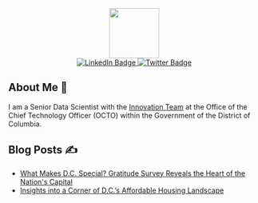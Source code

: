 <div id="header" align="center">
  <img src="https://i.giphy.com/media/v1.Y2lkPTc5MGI3NjExejgzOGNmMTUxZXpvNm9td3RhN2YwY2x0c2N6ZWJlN3JmMzRxeHI4YiZlcD12MV9pbnRlcm5hbF9naWZfYnlfaWQmY3Q9Zw/rGlAZysKBcjRCkAX7S/giphy.gif" width="100"/>
</div>

<div id="badges" align="center">
  <a href="https://www.linkedin.com/in/mattgerken/">
    <img src="https://img.shields.io/badge/LinkedIn-blue?style=for-the-badge&logo=linkedin&logoColor=white" alt="LinkedIn Badge"/>
  </a>
  <a href="https://x.com/MattGerken">
    <img src="https://img.shields.io/badge/Twitter-blue?style=for-the-badge&logo=twitter&logoColor=white" alt="Twitter Badge"/>
  </a>
</div>

<div align="center">
<img src="https://komarev.com/ghpvc/?username=mattgerken&style=flat-square&color=blue" alt=""/>
</div>

## About Me 👋

I am a Senior Data Scientist with the [Innovation Team](https://innovate.dc.gov/) at the Office of the Chief Technology Officer (OCTO) within the Government of the District of Columbia. 

## Blog Posts :writing_hand:  

- [What Makes D.C. Special? Gratitude Survey Reveals the Heart of the Nation's Capital](https://www.linkedin.com/pulse/what-makes-dc-special-gratitude-survey-reveals-heart-nations-gerken-sjlre/?trackingId=RX22oQZiSPO2al3DuT8G6g%3D%3D)
- [Insights into a Corner of D.C.’s Affordable Housing Landscape](https://www.linkedin.com/pulse/insights-corner-dcs-affordable-housing-landscape-matthew-gerken/?trackingId=RX22oQZiSPO2al3DuT8G6g%3D%3D)
